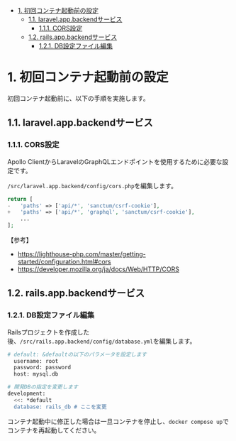 - [1. 初回コンテナ起動前の設定](#1-初回コンテナ起動前の設定)
  - [1.1. laravel.app.backendサービス](#11-laravelappbackendサービス)
    - [1.1.1. CORS設定](#111-cors設定)
  - [1.2. rails.app.backendサービス](#12-railsappbackendサービス)
    - [1.2.1. DB設定ファイル編集](#121-db設定ファイル編集)


# 1. 初回コンテナ起動前の設定

初回コンテナ起動前に、以下の手順を実施します。

## 1.1. laravel.app.backendサービス

### 1.1.1. CORS設定

Apollo ClientからLaravelのGraphQLエンドポイントを使用するために必要な設定です。

`/src/laravel.app.backend/config/cors.php`を編集します。

```php
return [
-   'paths' => ['api/*', 'sanctum/csrf-cookie'],
+   'paths' => ['api/*', 'graphql', 'sanctum/csrf-cookie'],
    ...
];
```

【参考】

- https://lighthouse-php.com/master/getting-started/configuration.html#cors
- https://developer.mozilla.org/ja/docs/Web/HTTP/CORS


## 1.2. rails.app.backendサービス

### 1.2.1. DB設定ファイル編集

Railsプロジェクトを作成した後、`/src/rails.app.backend/config/database.yml`を編集します。

```sh
# default: &defaultの以下のパラメータを設定します
  username: root
  password: password
  host: mysql.db

# 開発DBの指定を変更します
development:
  <<: *default
  database: rails_db # ここを変更
```

コンテナ起動中に修正した場合は一旦コンテナを停止し、`docker compose up`でコンテナを再起動してください。
